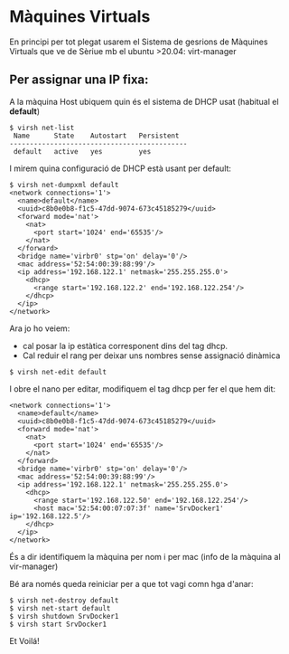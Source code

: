 # Màquines Virtuals

En principi per tot plegat usarem el Sistema de gesrions de Màquines Virtuals que ve de Sèriue  mb el ubuntu >20.04: virt-manager

## Per assignar una IP fixa:

A la màquina Host ubiquem quin és el sistema de DHCP usat (habitual el **default**)

```
$ virsh net-list
 Name      State    Autostart   Persistent
--------------------------------------------
 default   active   yes         yes
```

I mirem quina configuració de DHCP està usant per default:
```
$ virsh net-dumpxml default
<network connections='1'>
  <name>default</name>
  <uuid>c8b0e0b8-f1c5-47dd-9074-673c45185279</uuid>
  <forward mode='nat'>
    <nat>
      <port start='1024' end='65535'/>
    </nat>
  </forward>
  <bridge name='virbr0' stp='on' delay='0'/>
  <mac address='52:54:00:39:88:99'/>
  <ip address='192.168.122.1' netmask='255.255.255.0'>
    <dhcp>
      <range start='192.168.122.2' end='192.168.122.254'/>
    </dhcp>
  </ip>
</network>
```

Ara jo ho veiem:
* cal posar la ip estàtica corresponent dins del tag dhcp.
* Cal reduir el rang per deixar uns nombres sense assignació dinàmica

```
$ virsh net-edit default
```

I obre el nano per editar, modifiquem el tag dhcp per fer el que hem dit:
```
<network connections='1'>
  <name>default</name>
  <uuid>c8b0e0b8-f1c5-47dd-9074-673c45185279</uuid>
  <forward mode='nat'>
    <nat>
      <port start='1024' end='65535'/>
    </nat>
  </forward>
  <bridge name='virbr0' stp='on' delay='0'/>
  <mac address='52:54:00:39:88:99'/>
  <ip address='192.168.122.1' netmask='255.255.255.0'>
    <dhcp>
      <range start='192.168.122.50' end='192.168.122.254'/>
      <host mac='52:54:00:07:07:3f' name='SrvDocker1' ip='192.168.122.5'/>
    </dhcp>
  </ip>
</network>
```

És a dir identifiquem la màquina per nom i per mac (info de la màquina al vir-manager)

Bé ara només queda reiniciar per a que tot vagi comn hga d'anar:

```
$ virsh net-destroy default
$ virsh net-start default
$ virsh shutdown SrvDocker1
$ virsh start SrvDocker1
```

Et Voilá!


